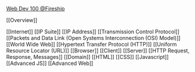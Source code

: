 

[Web Dev 100 @Fireship](https://www.youtube.com/watch?v=erEgovG9WBs)


[[Overview]]



[[Internet]]
[[IP Suite]]
[[IP Address]]
[[Transmission Control Protocol]]
[[Packets and Data Link (Open Systems Interconnection (OSI) Model)]]
[[World Wide Web]]
[[Hypertext Transfer Protocol (HTTP)]]
[[Uniform Resource Locator (URL)]]
[[Browser]]
[[Client]]
[[Server]]
[[HTTP Request, Response, Messages]]
[[Domain]]
[[HTML]]
[[CSS]]
[[Javascript]]
[[Advanced JS]]
[[Advanced Web]]












